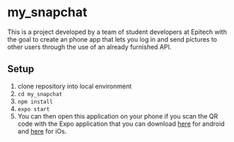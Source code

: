# my_snapchat

This is a project developed by a team of student developers at Epitech with the goal to create an phone app that lets you log in and send pictures to other users through the use of an already furnished API.

## Setup

1. clone repository into local environment  
2. `cd my_snapchat`  
3. `npm install`  
4. `expo start`
5. You can then open this application on your phone if you scan the QR code with the Expo application that you can download [here](https://play.google.com/store/apps/details?id=host.exp.exponent&hl=en&gl=US) for android and [here](https://apps.apple.com/us/app/expo-go/id982107779) for iOs.
